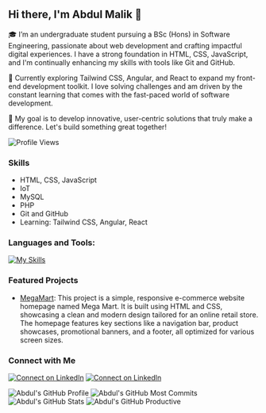 ## Hi there, I'm Abdul Malik 👋

🎓 I’m an undergraduate student pursuing a BSc (Hons) in Software Engineering, passionate about web development and crafting impactful digital experiences. I have a strong foundation in HTML, CSS, JavaScript, and I'm continually enhancing my skills with tools like Git and GitHub.

🌱 Currently exploring Tailwind CSS, Angular, and React to expand my front-end development toolkit. I love solving challenges and am driven by the constant learning that comes with the fast-paced world of software development.

🚀 My goal is to develop innovative, user-centric solutions that truly make a difference. Let's build something great together!

![Profile Views](https://komarev.com/ghpvc/?username=your-github-Abdul-Malik28&color=blue)

### Skills
- HTML, CSS, JavaScript
- IoT
- MySQL
- PHP
- Git and GitHub
- Learning: Tailwind CSS, Angular, React

### Languages and Tools:

[![My Skills](https://skillicons.dev/icons?i=js,html,css,bootstrap,git,github,mysql,php,tailwind,arduino,bash,vscode,webpack)](https://skillicons.dev)

### Featured Projects
- [MegaMart](https://github.com/Abdul-Malik28/Megamart): This project is a simple, responsive e-commerce website homepage named Mega Mart. It is built using HTML and CSS, showcasing a clean and modern design tailored for an online retail store. The homepage features key sections like a navigation bar, product showcases, promotional banners, and a footer, all optimized for various screen sizes.

### Connect with Me
[![Connect on LinkedIn](https://skillicons.dev/icons?i=linkedin)](https://www.linkedin.com/in/abdul-malik-5b26b9317/)
[![Connect on LinkedIn](https://skillicons.dev/icons?i=gmail)](https://www.linkedin.com/in/abdul-malik-5b26b9317/)


![Abdul's GitHub Profile](http://github-profile-summary-cards.vercel.app/api/cards/profile-details?username=Abdul-Malik28&theme=github_dark)
![Abdul's GitHub Most Commits](http://github-profile-summary-cards.vercel.app/api/cards/most-commit-language?username=Abdul-Malik28&theme=github_dark&exclude=html,css,tailwind)
![Abdul's GitHub Stats](http://github-profile-summary-cards.vercel.app/api/cards/stats?username=Abdul-Malik28&theme=github_dark)
![Abdul's GitHub Productive](http://github-profile-summary-cards.vercel.app/api/cards/productive-time?username=Abdul-Malik28&theme=github_dark&utcOffset=+05.30)


<!--
**Abdul-Malik28/Abdul-Malik28** is a ✨ _special_ ✨ repository because its `README.md` (this file) appears on your GitHub profile.

Here are some ideas to get you started:

- 🔭 I’m currently working on ...
- 🌱 I’m currently learning ...
- 👯 I’m looking to collaborate on ...
- 🤔 I’m looking for help with ...
- 💬 Ask me about ...
- 📫 How to reach me: ...
- 😄 Pronouns: ...
- ⚡ Fun fact: ...
-->
